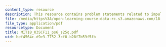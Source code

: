 ```yaml
---
content_type: resource
description: This resource contains problem statements related to impulse response.
file: /media/https%3A/open-learning-course-data-rc.s3.amazonaws.com/18-03sc-differential-equations-fall-2011/bef4564cd9e377523cf0b28f7b59f5fb_MIT18_03SCF11_ps6_s25q.pdf
file_type: application/pdf
resourcetype: Document
title: MIT18_03SCF11_ps6_s25q.pdf
uid: bef4564c-d9e3-7752-3cf0-b28f7b59f5fb
---
```

